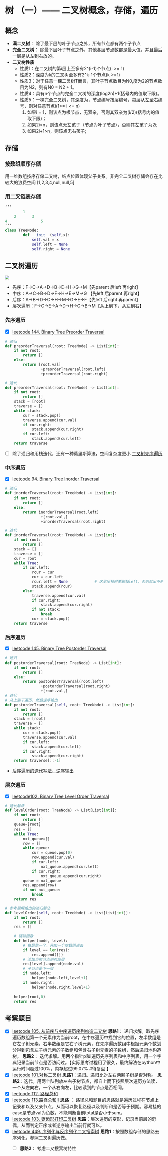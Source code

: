 # 树 （一）—— 二叉树概念，存储，遍历

## 概念
* **满二叉树**： 除了最下层的叶子节点之外，所有节点都有两个子节点
* **完全二叉树**： 除最下层叶子节点之外，其他各层节点数都是最大值，并且最后一层是从左到右放的。
* **二叉树性质**
	* 性质1：在二叉树的第i层上至多有2^(i-1)个节点(i >= 1)
	* 性质2：深度为k的二叉树至多有2^k-1个节点(k >=1)
	* 性质3：对于任意一棵二叉树T而言，其叶子节点数目为N0,度为2的节点数目为N2，则有N0 = N2 + 1。
	* 性质4：具有n个节点的完全二叉树的深度(log2n)+1(括号内的值取下限)。
	* 性质5：一棵完全二叉树，其深度为，节点编号按层编号，每层从左至右编号，则对任意节点i(1<= i <= n)
		1. 如果i = 1，则该点为根节点，无双亲，否则其双亲为(i/2)(括号内的值取下限)；
		2. 如果2i>n，则该点无左孩子（节点为叶子节点），否则其左孩子为2i;
		3. 如果2i+1>n，则该点无右孩子;

## 存储
### 按数组顺序存储
用一维数组按序存储二叉树，结点位置体现父子关系。非完全二叉树存储会存在比较大的浪费空间
[1,2,3,4,null,null,5]
### 用二叉链表存储
```python
‘’’
		1
	2		3
4				5
‘’’
class TreeNode:
		def __init__(self,x):
			self.val = x
			self.left = None
			self.right = None
```


## 二叉树遍历
<img src="https://bkimg.cdn.bcebos.com/pic/9213b07eca806538fa88f4329adda144ad3482b5@wm_1,g_7,k_d2F0ZXIvYmFpa2U4MA==,xp_5,yp_5" style="zoom:80%;" />

* 先序：F->C->A->D->B->E->H->G->M【先parent 后left 再right】
* 中序：A->C->B->D->F->H->E->M->G 【先left 后parent 再right】
* 后序：A->B->D->C->H->M->G->E->F【先left 后right 再parent】
* 层次遍历：F->C->E->A->D->H->G->B->M【从上到下，从左到右】

### 先序遍历
- [x] [leetcode 144. Binary Tree Preorder Traversal](https://leetcode-cn.com/problems/binary-tree-preorder-traversal/)
```python
# 递归
def preorderTraversal(root: TreeNode) -> List[int]:
    if not root:
        return []
    else:
        return [root.val]
				+preorderTraversal(root.left)	
				+preorderTraversal(root.right)

# 迭代
def preorderTraversal(root: TreeNode) -> List[int]:
    if not root:
        return []
    stack = [root]
    traverse = []
    while stack:
        cur = stack.pop()
        traverse.append(cur.val)
        if cur.right:
            stack.append(cur.right)
        if cur.left:
            stack.append(cur.left)
    return traverse
```

- [ ] 除了递归和用栈迭代，还有一种莫里斯算法，空间复杂度更小 [二叉树先序遍历](https://leetcode-cn.com/problems/binary-tree-preorder-traversal/solution/er-cha-shu-de-qian-xu-bian-li-by-leetcode/) 

### 中序遍历
- [x] [leetcode 94. Binary Tree Inorder Traversal](https://leetcode-cn.com/problems/binary-tree-inorder-traversal/)
```python 
# 递归
def inorderTraversal(root: TreeNode) -> List[int]:
    if not root:
        return []
    else:
        return inorderTraversal(root.left)
				+[root.val,]
				+inorderTraversal(root.right)

# 迭代
def inorderTraversal(root: TreeNode) -> List[int]:
    if not root:
        return []
    stack = []
    traverse = []
    cur = root
    while True:
        if cur.left:
            rcur = cur
            cur = cur.left
            rcur.left = None			# 这里压栈时要删掉left，否则就出不来了
            stack.append(rcur)
        else:
            traverse.append(cur.val)
            if cur.right:
                stack.append(cur.right)
            if not stack:
                break
            cur = stack.pop()
    return traverse
```


### 后序遍历
- [x] [leetcode 145. Binary Tree Postorder Traversal](https://leetcode-cn.com/problems/binary-tree-postorder-traversal/)
```python 
# 递归
def postorderTraversal(root: TreeNode) -> List[int]:
    if not root:
        return []
    else:
        return postorderTraversal(root.left)
				+postorderTraversal(root.right)
				+[root.val,]
# 迭代
# 从上到下遍历，然后逆序输出
def postorderTraversal(self, root: TreeNode) -> List[int]:
    if not root:
        return []
    stack = [root]
    traverse = []
    while stack:
        cur = stack.pop()
        traverse.append(cur.val)
        if cur.left:
            stack.append(cur.left)
        if cur.right:
            stack.append(cur.right)
    return traverse[::-1]
```

* <u>后序遍历的迭代写法，逆序输出</u>

### 层次遍历

- [x] [leetcode102. Binary Tree Level Order Traversal](https://leetcode-cn.com/problems/binary-tree-level-order-traversal/)

```python
# 迭代解法
def levelOrder(root: TreeNode) -> List[List[int]]:
    if not root:
        return []
    queue=[root]
    res = []
    while True:
        nxt_queue=[]
        row = []
        while queue:
            cur = queue.pop(0)
            row.append(cur.val)
            if cur.left:
                nxt_queue.append(cur.left)
            if cur.right:
                nxt_queue.append(cur.right)
        queue = nxt_queue
        res.append(row)
        if not nxt_queue:
            break
    return res

# 参考题解给出的递归解法
def levelOrder(self, root: TreeNode) -> List[List[int]]:
    if not root:
        return []
    res = []
    
    # 辅助函数
    def helper(node, level):
        # 每层第一个，先加一个空数组进去
        if level == len(res):
            res.append([])
        # 添加当前节点到对应层
        res[level].append(node.val)
        # 子节点是下一层
        if node.left:
            helper(node.left,level+1)
        if node.right:
            helper(node.right,level+1)

    helper(root,0)
    return res

```

## 考察题目
- [x] [leetcode 105. 从前序与中序遍历序列构造二叉树](https://leetcode-cn.com/submissions/detail/43654419/)
**思路1**： 递归求解。取先序遍历数组第一个元素作为当前root，在中序遍历中找到它的位置，左半数组是它左子树元素，右半数组是它右子树元素，在先序遍历数组中根据元素个数划分得到包含左子树元素的子数组和包含右子树元素的子数组，然后递归地构造树。
**思路2**： 迭代求解。用两个指针p和i遍历先序列表和中序列表，用一个字典记录当前节点是否访问过。【实际思考过程用了很久，最终解法在python中运行时间超过100%，内存超过99.07% #待复盘 】
- [x] [leetcode 101.对称二叉树](https://leetcode-cn.com/submissions/detail/43685931/)
**思路1**：递归。递归比对左右两颗子树是否对称。
**思路2**：迭代。用两个队列放左右子树节点，都自上而下按照层次遍历方法读，一个从左向右，一个从右向左，比较读到的节点是否相同。
- [x] [leetcode 112. 路径总和](https://leetcode-cn.com/submissions/detail/43659657/)
- [x] [leetcode 113.路径总和Ⅱ](https://leetcode-cn.com/submissions/detail/31355725/)
**思路** ： 路径总和题目的思路就是遍历过程在节点上记录和以及父亲节点，从而可以恢复路径以及判断和是否等于预期。容易挂的case是节点val为负数，不能判断当前total是否小于sum。
- [x] [leetcode 103. 锯齿形打印二叉树](https://leetcode-cn.com/submissions/detail/43769466/)
**思路**：层次遍历的变形，记录当前层的奇偶，从而判定正序或者逆序输出当前行就可以。
- [x] [leetcode 449. 序列化与反序列化二叉搜索树](https://leetcode-cn.com/submissions/detail/43791724/)
**思路1**：按照数组存储的思路去序列化，参照二叉树遍历做。
	- [ ] **思路2**： 考虑二叉搜索树特性

